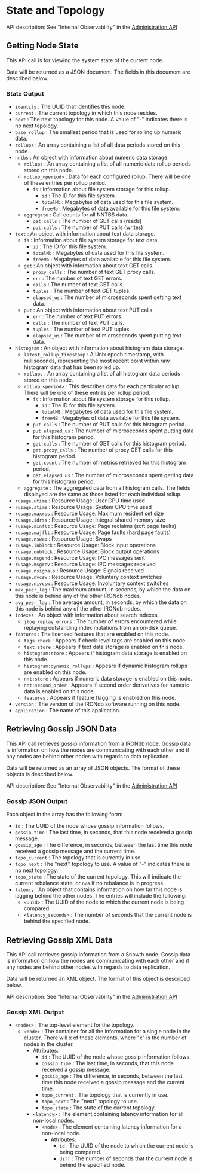 # State and Topology

API description: See "Internal Observability" in the [Administration API](https://apidocs.apica.io/irondb/admin/index.html)

## Getting Node State

This API call is for viewing the system state of the current node.

Data will be returned as a JSON document. The fields in this document are described below.

### State Output

* `identity` : The UUID that identifies this node.
* `current` : The current topology in which this node resides.
* `next` : The next topology for this node. A value of "-" indicates there is no next topology.
* `base_rollup` : The smallest period that is used for rolling up numeric data.
* `rollups` : An array containing a list of all data periods stored on this node.
* `nntbs` : An object with information about numeric data storage.
  * `rollups` : An array containing a list of all numeric data rollup periods stored on this node.
  * `rollup_<period>` : Data for each configured rollup. There will be one of these entries per rollup period.
    * `fs` : Information about file system storage for this rollup.
      * `id` : The ID for this file system.
      * `totalMb` : Megabytes of data used for this file system.
      * `freeMb` : Megabytes of data available for this file system.
  * `aggregate` : Call counts for all NNTBS data.
    * `get.calls` : The number of GET calls (reads)
    * `put.calls` : The number of PUT calls (writes)
* `text` : An object with information about text data storage.
  * `fs` : Information about file system storage for text data.
    * `id` : The ID for this file system.
    * `totalMb` : Megabytes of data used for this file system.
    * `freeMb` : Megabytes of data available for this file system.
  * `get` : An object with information about text GET calls.
    * `proxy_calls` : The number of text GET proxy calls.
    * `err` : The number of text GET errors.
    * `calls` : The number of text GET calls.
    * `tuples` : The number of text GET tuples.
    * `elapsed_us` : The number of microseconds spent getting text data.
  * `put` : An object with information about text PUT calls.
    * `err` : The number of text PUT errors.
    * `calls` : The number of text PUT calls.
    * `tuples` : The number of text PUT tuples.
    * `elapsed_us` : The number of microseconds spent putting text data.
* `histogram` : An object with information about histogram data storage.
  * `latest_rollup_timestamp` : A Unix epoch timestamp, with milliseconds, representing the most recent point within raw histogram data that has been rolled up.
  * `rollups` : An array containing a list of all histogram data periods stored on this node.
  * `rollup_<period>` : This describes data for each particular rollup. There will be one of these entries per rollup period.
    * `fs` : Information about file system storage for this rollup.
      * `id` : The ID for this file system.
      * `totalMB` : Megabytes of data used for this file system.
      * `freeMB` : Megabytes of data available for this file system.
    * `put.calls` : The number of PUT calls for this histogram period.
    * `put.elapsed_us` : The number of microseconds spent putting data for this histogram period.
    * `get.calls` : The number of GET calls for this histogram period.
    * `get.proxy_calls` : The number of proxy GET calls for this histogram period.
    * `get.count` : The number of metrics retrieved for this histogram period.
    * `get.elapsed_us` : The number of microseconds spent getting data for this histogram period.
  * `aggregate` : The aggregated data from all histogram calls. The fields displayed are the same as those listed for each individual rollup.
* `rusage.utime` : Resource Usage: User CPU time used
* `rusage.stime` : Resource Usage: System CPU time used
* `rusage.maxrss` : Resource Usage: Maximum resident set size
* `rusage.idrss` : Resource Usage: Integral shared memory size
* `rusage.minflt` : Resource Usage: Page reclaims (soft page faults)
* `rusage.majflt` : Resource Usage: Page faults (hard page faults)
* `rusage.nswap` : Resource Usage: Swaps
* `rusage.inblock` : Resource Usage: Block input operations
* `rusage.oublock` : Resource Usage: Block output operations
* `rusage.msgsnd` : Resource Usage: IPC messages sent
* `rusage.msgrcv` : Resource Usage: IPC messages received
* `rusage.nsignals` : Resource Usage: Signals received
* `rusage.nvcsw` : Resource Usage: Voluntary context switches
* `rusage.nivcsw` : Resource Usage: Involuntary context switches
* `max_peer_lag` : The maximum amount, in seconds, by which the data on this node is behind any of the other IRONdb nodes.
* `avg_peer_lag` : The average amount, in seconds, by which the data on this node is behind any of the other IRONdb nodes.
* `indexes` : An object with information about search indexes.
  * `jlog_replay_errors` : The number of errors encountered while replaying outstanding index mutations from an on-disk queue.
* `features` : The licensed features that are enabled on this node.
  * `tags:check` : Appears if check-level tags are enabled on this node.
  * `text:store` : Appears if text data storage is enabled on this node.
  * `histogram:store` : Appears if histogram data storage is enabled on this node.
  * `histogram:dynamic_rollups` : Appears if dynamic histogram rollups are enabled on this node.
  * `nnt:store` : Appears if numeric data storage is enabled on this node.
  * `nnt:second_order` : Appears if second order derivatives for numeric data is enabled on this node.
  * `features` : Appears if feature flagging is enabled on this node.
* `version` : The version of the IRONdb software running on this node.
* `application` : The name of this application.

## Retrieving Gossip JSON Data

This API call retrieves gossip information from a IRONdb node. Gossip data is information on how the nodes are communicating with each other and if any nodes are behind other nodes with regards to data replication.

Data will be returned as an array of JSON objects. The format of these objects is described below.

API description: See "Internal Observability" in the [Administration API](https://apidocs.apica.io/irondb/admin/index.html)

### Gossip JSON Output

Each object in the array has the following form:

* `id` : The UUID of the node whose gossip information follows.
* `gossip_time` : The last time, in seconds, that this node received a gossip message.
* `gossip_age` : The difference, in seconds, between the last time this node received a gossip message and the current time.
* `topo_current` : The topology that is currently in use.
* `topo_next` : The "next" topology to use. A value of "-" indicates there is no next topology.
* `topo_state` : The state of the current topology. This will indicate the current rebalance state, or `n/a` if no rebalance is in progress.
* `latency` : An object that contains information on how far this node is lagging behind the other nodes. The entries will include the following:
  * `<uuid>` : The UUID of the node to which the current node is being compared.
  * `<latency_seconds>` : The number of seconds that the current node is behind the specified node.


## Retrieving Gossip XML Data

This API call retrieves gossip information from a Snowth node. Gossip data is information on how the nodes are communicating with each other and if any nodes are behind other nodes with regards to data replication.

Data will be returned an XML object. The format of this object is described below.

API description: See "Internal Observability" in the [Administration API](https://apidocs.apica.io/irondb/admin/index.html)

### Gossip XML Output

* `<nodes>` : The top-level element for the topology.
  * `<node>` : The container for all the information for a single node in the cluster. There will x of these elements, where "x" is the number of nodes in the cluster.
    * Attributes:
      * `id` : The UUID of the node whose gossip information follows.
      * `gossip_time` : The last time, in seconds, that this node received a gossip message.
      * `gossip_age` : The difference, in seconds, between the last time this node received a gossip message and the current time.
      * `topo_current` : The topology that is currently in use.
      * `topo_next` : The "next" topology to use.
      * `topo_state` : The state of the current topology.
    * `<latency>` : The element containing latency information for all non-local nodes.
      * `<node>` : The element containing latency information for a non-local node.
        * Attributes:
          * `id` : The UUID of the node to which the current node is being compared.
          * `diff` : The number of seconds that the current node is behind the specified node.
